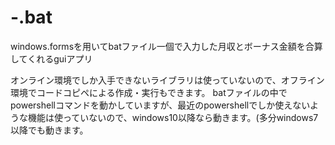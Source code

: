 # -.bat
windows.formsを用いてbatファイル一個で入力した月収とボーナス金額を合算してくれるguiアプリ

オンライン環境でしか入手できないライブラリは使っていないので、オフライン環境でコードコピペによる作成・実行もできます。
batファイルの中でpowershellコマンドを動かしていますが、最近のpowershellでしか使えないような機能は使っていないので、windows10以降なら動きます。(多分windows7以降でも動きます。

